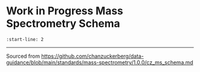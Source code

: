 # Work in Progress Mass Spectrometry Schema

```{include} ../../_schemas/cz_ms_schema.md
:start-line: 2
```

---

Sourced from https://github.com/chanzuckerberg/data-guidance/blob/main/standards/mass-spectrometry/1.0.0/cz_ms_schema.md
